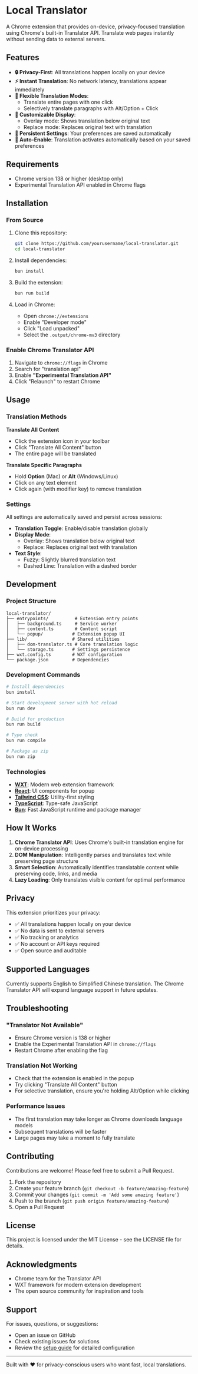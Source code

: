 # Local Translator

A Chrome extension that provides on-device, privacy-focused translation using Chrome's built-in Translator API. Translate web pages instantly without sending data to external servers.

## Features

- **🔒 Privacy-First**: All translations happen locally on your device
- **⚡ Instant Translation**: No network latency, translations appear immediately
- **🎯 Flexible Translation Modes**:
  - Translate entire pages with one click
  - Selectively translate paragraphs with Alt/Option + Click
- **🎨 Customizable Display**:
  - Overlay mode: Shows translation below original text
  - Replace mode: Replaces original text with translation
- **💾 Persistent Settings**: Your preferences are saved automatically
- **🚀 Auto-Enable**: Translation activates automatically based on your saved preferences

## Requirements

- Chrome version 138 or higher (desktop only)
- Experimental Translation API enabled in Chrome flags

## Installation

### From Source

1. Clone this repository:
   ```bash
   git clone https://github.com/yourusername/local-translator.git
   cd local-translator
   ```

2. Install dependencies:
   ```bash
   bun install
   ```

3. Build the extension:
   ```bash
   bun run build
   ```

4. Load in Chrome:
   - Open `chrome://extensions`
   - Enable "Developer mode"
   - Click "Load unpacked"
   - Select the `.output/chrome-mv3` directory

### Enable Chrome Translator API

1. Navigate to `chrome://flags` in Chrome
2. Search for "translation api"
3. Enable **"Experimental Translation API"**
4. Click "Relaunch" to restart Chrome

## Usage

### Translation Methods

**Translate All Content**
- Click the extension icon in your toolbar
- Click "Translate All Content" button
- The entire page will be translated

**Translate Specific Paragraphs**
- Hold **Option** (Mac) or **Alt** (Windows/Linux)
- Click on any text element
- Click again (with modifier key) to remove translation

### Settings

All settings are automatically saved and persist across sessions:

- **Translation Toggle**: Enable/disable translation globally
- **Display Mode**: 
  - Overlay: Shows translation below original text
  - Replace: Replaces original text with translation
- **Text Style**:
  - Fuzzy: Slightly blurred translation text
  - Dashed Line: Translation with a dashed border

## Development

### Project Structure

```
local-translator/
├── entrypoints/          # Extension entry points
│   ├── background.ts     # Service worker
│   ├── content.ts        # Content script
│   └── popup/           # Extension popup UI
├── lib/                 # Shared utilities
│   ├── dom-translator.ts # Core translation logic
│   └── storage.ts       # Settings persistence
├── wxt.config.ts        # WXT configuration
└── package.json         # Dependencies
```

### Development Commands

```bash
# Install dependencies
bun install

# Start development server with hot reload
bun run dev

# Build for production
bun run build

# Type check
bun run compile

# Package as zip
bun run zip
```

### Technologies

- **[WXT](https://wxt.dev/)**: Modern web extension framework
- **[React](https://react.dev/)**: UI components for popup
- **[Tailwind CSS](https://tailwindcss.com/)**: Utility-first styling
- **[TypeScript](https://www.typescriptlang.org/)**: Type-safe JavaScript
- **[Bun](https://bun.sh/)**: Fast JavaScript runtime and package manager

## How It Works

1. **Chrome Translator API**: Uses Chrome's built-in translation engine for on-device processing
2. **DOM Manipulation**: Intelligently parses and translates text while preserving page structure
3. **Smart Selection**: Automatically identifies translatable content while preserving code, links, and media
4. **Lazy Loading**: Only translates visible content for optimal performance

## Privacy

This extension prioritizes your privacy:
- ✅ All translations happen locally on your device
- ✅ No data is sent to external servers
- ✅ No tracking or analytics
- ✅ No account or API keys required
- ✅ Open source and auditable

## Supported Languages

Currently supports English to Simplified Chinese translation. The Chrome Translator API will expand language support in future updates.

## Troubleshooting

### "Translator Not Available"
- Ensure Chrome version is 138 or higher
- Enable the Experimental Translation API in `chrome://flags`
- Restart Chrome after enabling the flag

### Translation Not Working
- Check that the extension is enabled in the popup
- Try clicking "Translate All Content" button
- For selective translation, ensure you're holding Alt/Option while clicking

### Performance Issues
- The first translation may take longer as Chrome downloads language models
- Subsequent translations will be faster
- Large pages may take a moment to fully translate

## Contributing

Contributions are welcome! Please feel free to submit a Pull Request.

1. Fork the repository
2. Create your feature branch (`git checkout -b feature/amazing-feature`)
3. Commit your changes (`git commit -m 'Add some amazing feature'`)
4. Push to the branch (`git push origin feature/amazing-feature`)
5. Open a Pull Request

## License

This project is licensed under the MIT License - see the LICENSE file for details.

## Acknowledgments

- Chrome team for the Translator API
- WXT framework for modern extension development
- The open source community for inspiration and tools

## Support

For issues, questions, or suggestions:
- Open an issue on GitHub
- Check existing issues for solutions
- Review the [setup guide](SETUP.md) for detailed configuration

---

Built with ❤️ for privacy-conscious users who want fast, local translations.